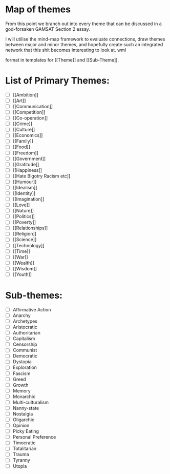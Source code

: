 # Map of themes

From this point we branch out into every theme that can be discussed in a god-forsaken GAMSAT Section 2 essay. 

I will utilise the mind-map framework to evaluate connections, draw themes between major and minor themes, and hopefully create such an integrated network that this shit becomes interesting to look at. wml

format in templates for [[Theme]] and [[Sub-Theme]].

# List of Primary Themes:

- [ ] [[Ambition]]
- [ ] [[Art]]
- [ ] [[Communication]]
- [ ] [[Competition]]
- [ ] [[Co-operation]]
- [ ] [[Crime]]
- [ ] [[Culture]]
- [ ] [[Economics]]
- [ ] [[Family]]
- [ ] [[Food]]
- [ ] [[Freedom]]
- [ ] [[Government]]
- [ ] [[Gratitude]]
- [ ] [[Happiness]]
- [ ] [[Hate Bigotry Racism etc]]
- [ ] [[Humour]]
- [ ] [[Idealism]]
- [ ] [[Identity]]
- [ ] [[Imagination]]
- [ ] [[Love]]
- [ ] [[Nature]]
- [ ] [[Politics]]
- [ ] [[Poverty]]
- [ ] [[Relationships]]
- [ ] [[Religion]]
- [ ] [[Science]]
- [ ] [[Technology]]
- [ ] [[Time]]
- [ ] [[War]]
- [ ] [[Wealth]]
- [ ] [[Wisdom]]
- [ ] [[Youth]]

# Sub-themes:

- [ ] Affirmative Action
- [ ] Anarchy
- [ ] Archetypes
- [ ] Aristocratic
- [ ] Authoritarian
- [ ] Capitalism
- [ ] Censorship
- [ ] Communist
- [ ] Democratic
- [ ] Dystopia
- [ ] Exploration
- [ ] Fascism
- [ ] Greed
- [ ] Growth
- [ ] Memory
- [ ] Monarchic
- [ ] Multi-culturalism
- [ ] Nanny-state
- [ ] Nostalgia
- [ ] Oligarchic
- [ ] Opinion
- [ ] Picky Eating
- [ ] Personal Preference
- [ ] Timocratic
- [ ] Totalitarian
- [ ] Trauma
- [ ] Tyranny
- [ ] Utopia

